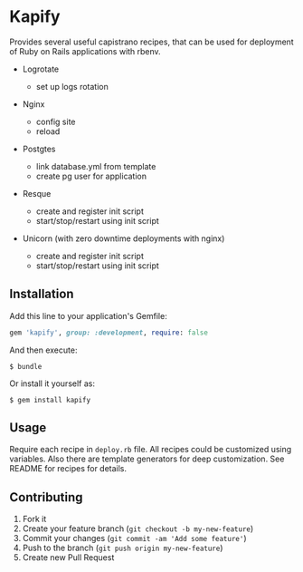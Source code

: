 # Kapify

Provides several useful capistrano recipes, that can be used for deployment of Ruby on Rails applications with rbenv.

* Logrotate
  * set up logs rotation

* Nginx
  * config site
  * reload

* Postgtes
  * link database.yml from template
  * create pg user for application

* Resque
  * create and register init script
  * start/stop/restart using init script

* Unicorn (with zero downtime deployments with nginx)
  * create and register init script
  * start/stop/restart using init script


## Installation

Add this line to your application's Gemfile:

```ruby
gem 'kapify', group: :development, require: false
```

And then execute:

    $ bundle

Or install it yourself as:

    $ gem install kapify

## Usage

Require each recipe in `deploy.rb` file.
All recipes could be customized using variables.
Also there are template generators for deep customization.
See README for recipes for details.


## Contributing

1. Fork it
2. Create your feature branch (`git checkout -b my-new-feature`)
3. Commit your changes (`git commit -am 'Add some feature'`)
4. Push to the branch (`git push origin my-new-feature`)
5. Create new Pull Request
